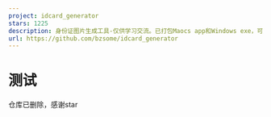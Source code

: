 ```yaml
---
project: idcard_generator
stars: 1225
description: 身份证图片生成工具-仅供学习交流。已打包Maocs app和Windows exe，可直接下载使用
url: https://github.com/bzsome/idcard_generator
---
```


测试
==

仓库已删除，感谢star
